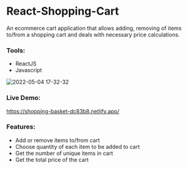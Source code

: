 # React-Shopping-Cart
An ecommerce cart application that allows adding, removing of items to/from a shopping cart and deals with necessary price calculations.  


### Tools:
* ReactJS
* Javascript


![2022-05-04 17-32-32](https://user-images.githubusercontent.com/47941391/166674628-b8dc75d0-cea1-4ac1-a4d3-cbf35aa65960.gif)


### Live Demo:
https://shopping-basket-dc83b8.netlify.app/


### Features:
* Add or remove items to/from cart 
* Choose quantity of each item to be added to cart 
* Get the number of unique items in cart
* Get the total price of the cart 

